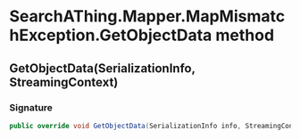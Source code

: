 # SearchAThing.Mapper.MapMismatchException.GetObjectData method
## GetObjectData(SerializationInfo, StreamingContext)
### Signature
```csharp
public override void GetObjectData(SerializationInfo info, StreamingContext context)
```
